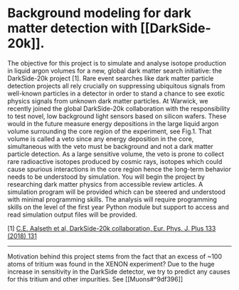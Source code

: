 # Background modeling for dark matter detection with [[DarkSide-20k]].

The objective for this project is to simulate and analyse isotope production in liquid argon volumes for a new, global dark matter search initiative: the DarkSide-20k project [1]. Rare event searches like dark matter particle detection projects all rely crucially on suppressing ubiquitous signals from well-known particles in a detector in order to stand a chance to see exotic physics signals from unknown dark matter particles. At Warwick, we recently joined the global DarkSide-20k collaboration with the responsibility to test novel, low background light sensors based on silicon wafers. These would in the future measure energy depositions in the large liquid argon volume surrounding the core region of the experiment, see Fig.1. That volume is called a veto since any energy deposition in the core, simultaneous with the veto must be background and not a dark matter particle detection. As a large sensitive volume, the veto is prone to collect rare radioactive isotopes produced by cosmic rays, isotopes which could cause spurious interactions in the core region hence the long-term behavior needs to be understood by simulation. You will begin the project by researching dark matter physics from accessible review articles. A simulation program will be provided which can be steered and understood with minimal programming skills. The analysis will require programming skills on the level of the first year Python module but support to access and read simulation output files will be provided.

[1] [C.E. Aalseth et al, DarkSide-20k collaboration, Eur. Phys. J. Plus 133 (2018) 131](https://arxiv.org/pdf/1707.08145.pdf)

------------------------

Motivation behind this project stems from the fact that an excess of ~100 atoms of tritium was found in the XENON experiment? Due to the huge increase in sensitivity in the DarkSide detector, we try to predict any causes for this tritium and other impurities. See [[Muons#^9df396]]